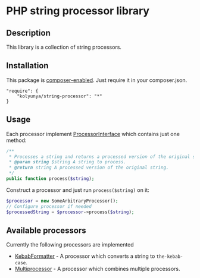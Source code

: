 # PHP string processor library

## Description
This library is a collection of string processors.

## Installation

This package is [composer-enabled](https://packagist.org/packages/kolyunya/string-processor). Just require it in your composer.json.
~~~
"require": {
    "kolyunya/string-processor": "*"
}
~~~

## Usage
Each processor implement [ProcessorInterface](https://github.com/Kolyunya/string-processor/blob/master/sources/ProcessorInterface.php) which contains just one method:
~~~php
/**
 * Processes a string and returns a processed version of the original string.
 * @param string $string A string to process.
 * @return string A processed version of the original string.
 */
public function process($string);
~~~

Construct a processor and just run `process($string)` on it:
~~~php
$processor = new SomeArbitraryProcessor();
// Configure processor if needed
$processedString = $processor->process($string);
~~~

## Available processors
Currently the following processors are implemented
* [KebabFormatter](https://github.com/Kolyunya/string-processor/blob/master/sources/KebabFormatter.php) - A processor which converts a string to `the-kebab-case`.
* [Multiprocessor](https://github.com/Kolyunya/string-processor/blob/master/sources/Multiprocessor.php) - A processor which combines multiple processors.
